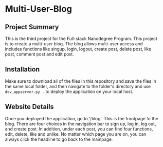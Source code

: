 # Multi-User-Blog

## Project Summary
This is the third project for the Full-stack Nanodegree Program. This project is to create a multi-user blog. The blog allows multi-user access and includes functions like singup, login, logout, create post, delete post, like post, comment post and edit post. 

## Installation
Make sure to download all of the files in this repository and save the files in the same local folder, and then navigate to the folder's directory and use `dev_appserver.py .` to deploy the application on your local host. 

## Website Details
Once you deployed the application, go to '/blog.' This is the frontpage fo the blog. There are four choices in the navigation bar to sign up, log in, log out, and create post. In addition, under each post, you can find four functions, edit, delete, like and unlike. No matter which page you are on, you can always click the headline to go back to the mainpage. 
